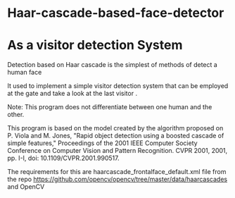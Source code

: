 # Haar-cascade-based-face-detector
# As a visitor detection System

Detection based on Haar cascade is the simplest of methods of detect a human face

It used to implement a simple visitor detection system that can be employed at the gate and take a look at the last visitor .

Note: This program does not differentiate between one human and the other.


This program is based on the model created by the algorithm proposed on 
      P. Viola and M. Jones, "Rapid object detection using a boosted cascade of simple features," Proceedings of the 2001 IEEE Computer Society Conference on Computer Vision and Pattern Recognition. CVPR 2001, 2001, pp. I-I, doi: 10.1109/CVPR.2001.990517.

The requirements for this are haarcascade_frontalface_default.xml file from  the repo https://github.com/opencv/opencv/tree/master/data/haarcascades and OpenCV
